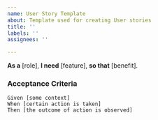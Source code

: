 ```yaml
---
name: User Story Template
about: Template used for creating User stories
title: ''
labels: ''
assignees: ''

---
```


**As a** [role], 
**I need** [feature],
 **so that** [benefit].

### Acceptance Criteria

 ```gherkin
 Given [some context]
 When [certain action is taken]
 Then [the outcome of action is observed]
 ```
